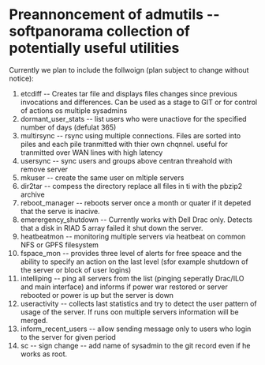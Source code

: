 # Preannoncement of admutils -- softpanorama collection of potentially useful utilities

Currently we plan to include the follwoign (plan subject to change without notice):

1. etcdiff -- Creates tar file and  displays files changes since previous invocations and differences. Can be used as a stage to GIT or for control of actions os multiple sysadmins
1. dormant_user_stats -- list users who were unactiove for the specified number of days (defulat 365)
1. multirsync -- rsync using multiple connections. Files are sorted into piles and  each pile tranmitted with thier own chqnnel.
              useful for tranmitted over WAN lines with high latency
1. usersync -- sync users and groups above centran threahold with remove server
1. mkuser -- create the same user on mltiple servers
1. dir2tar -- compess the directory replace all files in ti with the pbzip2 archive
1. reboot_manager -- reboots server once a month or quater if it depeted that the serve is inacive. 
1. emerergency_shutdown -- Currently works with Dell Drac only. Detects that a disk in RIAD 5 array failed it shut down the server.
1. heatbeatmon -- monitoring multiple servers via heatbeat on common NFS or GPFS filesystem 
1. fspace_mon -- provides three level of alerts for free speace and the ability to specify an action on the last level (sfor example shutdown of the server or block of user logins) 
1. intelliping -- ping all servers from the list (pinging seperatly Drac/ILO and main interface) and informs if power war restored or server rebooted or power is up but the server is down 
1. useractivity -- collects last statistics and try to detect the user pattern of usage of the server. If runs oon multiple servers information will be merged. 
1. inform_recent_users -- allow sending message only to users who login to the server for given period
1. sc -- sign change -- add name of sysadmin to the git record even if he works as root.  
